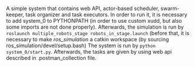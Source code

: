 A simple system that contains web API, actor-based scheduler, swarm-keeper, task organizer and task executors.
In order to run it, it is necessary to add system_0 to PYTHONPATH (in order to use custom xudd, but also some imports are not done properly).
Afterwards, the simulation is run by
`roslaunch multiple_robots_stage robots_in_stage.launch`
(before that, it is necessary to make *ros\_simulation* a catkin workspace (by sourcing ros_simulation/devel/setup.bash)
The system is run by `python system_0/start.py`. Afterwards, the tasks are given by using web api
described in .postman_collection file.